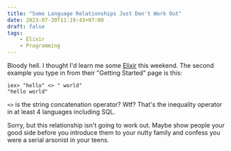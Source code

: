 ```yaml
---
title: "Some Language Relationships Just Don't Work Out"
date: 2023-07-30T11:19:43+07:00
draft: false
tags:
    - Elixir
    - Programming
---
```

Bloody hell. I thought I'd learn me some [Elixir](https://en.wikipedia.org/wiki/Elixir_(programming_language)) this weekend. The second example you type in from their "Getting Started" page is this:

```
iex> "hello" <> " world"
"hello world"
```

`<>` is the string concatenation operator? Wtf? That's the inequality operator in at least 4 languages including SQL.
<!--more-->

Sorry, but this relationship isn't going to work out. Maybe show people your good side before you introduce them to your nutty family and confess you were a serial arsonist in your teens.

